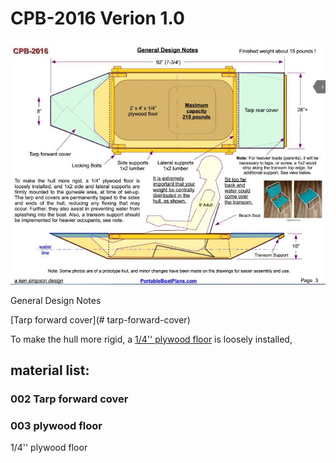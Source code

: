 # CPB-2016 Verion 1.0


![image](./CPBDesignOverview.jpg)

General Design Notes

[Tarp forward cover](# tarp-forward-cover)

To make the hull more rigid, a [1/4'' plywood floor](#plywood-floor) is loosely installed, 

## material list:

### 002 Tarp forward cover

### 003 plywood floor
1/4'' plywood floor 
